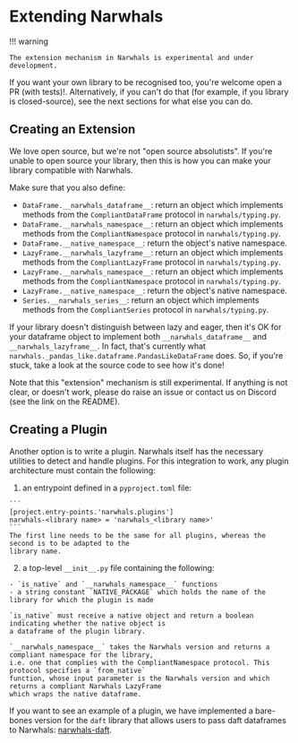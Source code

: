# Extending Narwhals

!!! warning

    The extension mechanism in Narwhals is experimental and under development.

If you want your own library to be recognised too, you're welcome open a PR (with tests)!.
Alternatively, if you can't do that (for example, if you library is closed-source), see
the next sections for what else you can do.

## Creating an Extension

We love open source, but we're not "open source absolutists". If you're unable to open
source your library, then this is how you can make your library compatible with Narwhals.

Make sure that you also define:

  - `DataFrame.__narwhals_dataframe__`: return an object which implements methods from the
    `CompliantDataFrame` protocol in  `narwhals/typing.py`.
  - `DataFrame.__narwhals_namespace__`: return an object which implements methods from the
    `CompliantNamespace` protocol in `narwhals/typing.py`.
  - `DataFrame.__native_namespace__`: return the object's native namespace.
  - `LazyFrame.__narwhals_lazyframe__`: return an object which implements methods from the
    `CompliantLazyFrame` protocol in  `narwhals/typing.py`.
  - `LazyFrame.__narwhals_namespace__`: return an object which implements methods from the
    `CompliantNamespace` protocol in `narwhals/typing.py`.
  - `LazyFrame.__native_namespace__`: return the object's native namespace.
  - `Series.__narwhals_series__`: return an object which implements methods from the
    `CompliantSeries` protocol in `narwhals/typing.py`.

  If your library doesn't distinguish between lazy and eager, then it's OK for your dataframe
  object to implement both `__narwhals_dataframe__` and `__narwhals_lazyframe__`. In fact,
  that's currently what `narwhals._pandas_like.dataframe.PandasLikeDataFrame` does. So, if you're stuck,
  take a look at the source code to see how it's done!

Note that this "extension" mechanism is still experimental. If anything is not clear, or
doesn't work, please do raise an issue or contact us on Discord (see the link on the README).

## Creating a Plugin

Another option is to write a plugin. Narwhals itself has the necessary utilities to detect and handle 
plugins. For this integration to work, any plugin architecture must contain the following:

  1. an entrypoint defined in a `pyproject.toml` file:

    ```
    [project.entry-points.'narwhals.plugins']
    narwhals-<library name> = 'narwhals_<library name>'
    ```
    The first line needs to be the same for all plugins, whereas the second is to be adapted to the 
    library name.

  2. a top-level `__init__.py` file containing the following: 
  
    - `is_native` and `__narwhals_namespace__` functions
    - a string constant `NATIVE_PACKAGE` which holds the name of the library for which the plugin is made

    `is_native` must receive a native object and return a boolean indicating whether the native object is 
    a dataframe of the plugin library.

    `__narwhals_namespace__` takes the Narwhals version and returns a compliant namespace for the library,
    i.e. one that complies with the CompliantNamespace protocol. This protocol specifies a `from_native` 
    function, whose input parameter is the Narwhals version and which returns a compliant Narwhals LazyFrame
    which wraps the native dataframe. 

If you want to see an example of a plugin, we have implemented a bare-bones version for the `daft` library
that allows users to pass daft dataframes to Narwhals: 
[narwhals-daft](https://github.com/MarcoGorelli/narwhals-daft). 
